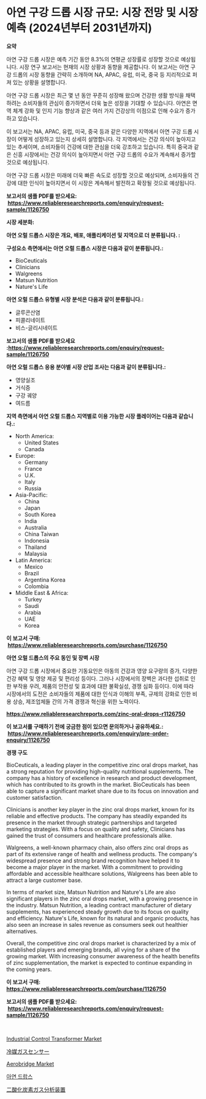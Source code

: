 <p><h1>아연 구강 드롭 시장 규모: 시장 전망 및 시장 예측 (2024년부터 2031년까지)</h1></p><p><strong>요약</strong></p>
<p><p>아연 구강 드롭 시장은 예측 기간 동안 8.3%의 연평균 성장률로 성장할 것으로 예상됩니다. 시장 연구 보고서는 현재의 시장 상황과 동향을 제공합니다. 이 보고서는 아연 구강 드롭의 시장 동향을 간략히 소개하며 NA, APAC, 유럽, 미국, 중국 등 지리적으로 퍼져 있는 상황을 설명합니다.</p><p>아연 구강 드롭 시장은 최근 몇 년 동안 꾸준히 성장해 왔으며 건강한 생활 방식을 채택하려는 소비자들의 관심이 증가하면서 더욱 높은 성장을 기대할 수 있습니다. 아연은 면역 체계 강화 및 인지 기능 향상과 같은 여러 가지 건강상의 이점으로 인해 수요가 증가하고 있습니다.</p><p>이 보고서는 NA, APAC, 유럽, 미국, 중국 등과 같은 다양한 지역에서 아연 구강 드롭 시장이 어떻게 성장하고 있는지 상세히 설명합니다. 각 지역에서는 건강 의식이 높아지고 있는 추세이며, 소비자들이 건강에 대한 관심을 더욱 강조하고 있습니다. 특히 중국과 같은 신흥 시장에서는 건강 의식이 높아지면서 아연 구강 드롭의 수요가 계속해서 증가할 것으로 예상됩니다.</p><p>아연 구강 드롭 시장은 미래에 더욱 빠른 속도로 성장할 것으로 예상되며, 소비자들의 건강에 대한 인식이 높아지면서 이 시장은 계속해서 발전하고 확장될 것으로 예상됩니다.</p></p>
<p><strong>보고서의 샘플 PDF를 받으세요: &nbsp;<a href="https://www.reliableresearchreports.com/enquiry/request-sample/1126750">https://www.reliableresearchreports.com/enquiry/request-sample/1126750</a></strong></p>
<p><strong>시장 세분화:</strong></p>
<p><strong> 아연 오럴 드롭스 시장은 개요, 배포, 애플리케이션 및 지역으로 더 분류됩니다. :</strong></p>
<p><strong>구성요소 측면에서는 아연 오럴 드롭스 시장은 다음과 같이 분류됩니다.:</strong></p>
<p><ul><li>BioCeuticals</li><li>Clinicians</li><li>Walgreens</li><li>Matsun Nutrition</li><li>Nature's Life</li></ul></p>
<p><strong> 아연 오럴 드롭스 유형별 시장 분석은 다음과 같이 분류됩니다.:</strong></p>
<p><ul><li>글루콘산염</li><li>피콜리네이트</li><li>비스-글리시네이트</li></ul></p>
<p><strong>보고서의 샘플 PDF를 받으세요 :<a href="https://www.reliableresearchreports.com/enquiry/request-sample/1126750">https://www.reliableresearchreports.com/enquiry/request-sample/1126750</a></strong></p>
<p><strong> 아연 오럴 드롭스 응용 분야별 시장 산업 조사는 다음과 같이 분류됩니다.:</strong></p>
<p><ul><li>영양실조</li><li>거식증</li><li>구강 궤양</li><li>여드름</li></ul></p>
<p><strong>지역 측면에서 아연 오럴 드롭스 지역별로 이용 가능한 시장 플레이어는 다음과 같습니다.:</strong></p>
<p><ul>
    <li>
        North America:
        <ul>
            <li>United States</li>
            <li>Canada</li>
        </ul>
    </li>
    <li>
        Europe:
        <ul>
            <li>Germany</li>
            <li>France</li>
            <li>U.K.</li>
            <li>Italy</li>
            <li>Russia</li>
        </ul>
    </li>
    <li>
        Asia-Pacific:
        <ul>
            <li>China</li>
            <li>Japan</li>
            <li>South Korea</li>
            <li>India</li>
            <li>Australia</li>
            <li>China Taiwan</li>
            <li>Indonesia</li>
            <li>Thailand</li>
            <li>Malaysia</li>
        </ul>
    </li>
    <li>
        Latin America:
        <ul>
            <li>Mexico</li>
            <li>Brazil</li>
            <li>Argentina Korea</li>
            <li>Colombia</li>
        </ul>
    </li>
    <li>
        Middle East & Africa:
        <ul>
            <li>Turkey</li>
            <li>Saudi</li>
            <li>Arabia</li>
            <li>UAE</li>
            <li>Korea</li>
        </ul>
    </li>
    </ul></p>
<p><strong>이 보고서 구매: &nbsp;<a href="https://www.reliableresearchreports.com/purchase/1126750">https://www.reliableresearchreports.com/purchase/1126750</a></strong></p>
<p><strong>아연 오럴 드롭스의 주요 동인 및 장벽 시장</strong></p>
<p><p>아연 구강 드롭 시장에서 중요한 기동요인은 아동의 건강과 영양 요구량의 증가, 다양한 건강 혜택 및 영양 제공 및 편리성 등이다. 그러나 시장에서의 장벽은 과다한 섭취로 인한 부작용 우려, 제품의 안전성 및 효과에 대한 불확실성, 경쟁 심화 등이다. 이에 따라 시장에서의 도전은 소비자들의 제품에 대한 인식과 이해의 부족, 규제의 강화로 인한 비용 상승, 제조업체들 간의 가격 경쟁과 혁신을 위한 노력이다.</p></p>
<p><strong><a href="https://www.reliableresearchreports.com/zinc-oral-drops-r1126750">https://www.reliableresearchreports.com/zinc-oral-drops-r1126750</a></strong></p>
<p><strong>이 보고서를 구매하기 전에 궁금한 점이 있으면 문의하거나 공유하세요.: &nbsp;<a href="https://www.reliableresearchreports.com/enquiry/pre-order-enquiry/1126750">https://www.reliableresearchreports.com/enquiry/pre-order-enquiry/1126750</a></strong></p>
<p><strong>경쟁 구도</strong></p>
<p><p>BioCeuticals, a leading player in the competitive zinc oral drops market, has a strong reputation for providing high-quality nutritional supplements. The company has a history of excellence in research and product development, which has contributed to its growth in the market. BioCeuticals has been able to capture a significant market share due to its focus on innovation and customer satisfaction.</p><p>Clinicians is another key player in the zinc oral drops market, known for its reliable and effective products. The company has steadily expanded its presence in the market through strategic partnerships and targeted marketing strategies. With a focus on quality and safety, Clinicians has gained the trust of consumers and healthcare professionals alike.</p><p>Walgreens, a well-known pharmacy chain, also offers zinc oral drops as part of its extensive range of health and wellness products. The company's widespread presence and strong brand recognition have helped it to become a major player in the market. With a commitment to providing affordable and accessible healthcare solutions, Walgreens has been able to attract a large customer base.</p><p>In terms of market size, Matsun Nutrition and Nature's Life are also significant players in the zinc oral drops market, with a growing presence in the industry. Matsun Nutrition, a leading contract manufacturer of dietary supplements, has experienced steady growth due to its focus on quality and efficiency. Nature's Life, known for its natural and organic products, has also seen an increase in sales revenue as consumers seek out healthier alternatives.</p><p>Overall, the competitive zinc oral drops market is characterized by a mix of established players and emerging brands, all vying for a share of the growing market. With increasing consumer awareness of the health benefits of zinc supplementation, the market is expected to continue expanding in the coming years.</p></p>
<p><strong>이 보고서 구매: &nbsp; <a href="https://www.reliableresearchreports.com/purchase/1126750">https://www.reliableresearchreports.com/purchase/1126750</a></strong></p>
<p><strong>보고서의 샘플 PDF를 받으세요: &nbsp;<a href="https://www.reliableresearchreports.com/enquiry/request-sample/1126750">https://www.reliableresearchreports.com/enquiry/request-sample/1126750</a></strong><strong></strong></p>
<p>&nbsp;</p>
<p><p><a href="https://github.com/dx0328/Market-Research-Report-List-2/blob/main/industrial-control-transformer-market.md">Industrial Control Transformer Market</a></p><p><a href="https://github.com/xnljig2898992/Market-Research-Report-List-1/blob/main/556049426527.md">冷媒ガスセンサー</a></p><p><a href="https://github.com/Glendatilghmankmgz0rbhwpy/Market-Research-Report-List-2/blob/main/aerobridge-market.md">Aerobridge Market</a></p><p><a href="https://github.com/fernandotryO5lson96765/Market-Research-Report-List-1/blob/main/979589824603.md">아연 드랍스</a></p><p><a href="https://github.com/ReyesKohler20231/Market-Research-Report-List-1/blob/main/225038326526.md">二酸化炭素ガス分析装置</a></p></p>
